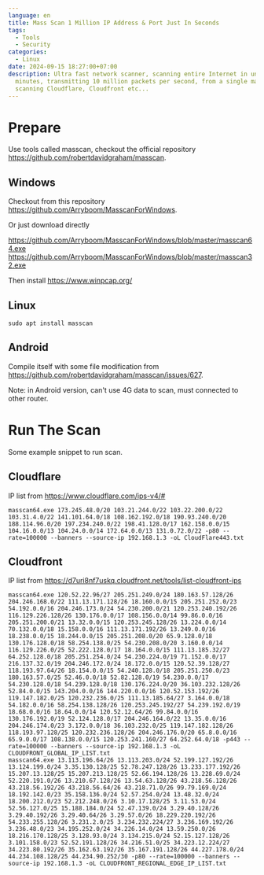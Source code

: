 ```yaml
---
language: en
title: Mass Scan 1 Million IP Address & Port Just In Seconds
tags:
  - Tools
  - Security
categories:
  - Linux
date: 2024-09-15 18:27:00+07:00
description: Ultra fast network scanner, scanning entire Internet in under 5
  minutes, transmitting 10 million packets per second, from a single machine,
  scanning Cloudflare, Cloudfront etc...
---
```

# Prepare
Use tools called masscan, checkout the official repository <https://github.com/robertdavidgraham/masscan>.

## Windows
Checkout from this repository <https://github.com/Arryboom/MasscanForWindows>.

Or just download directly

<https://github.com/Arryboom/MasscanForWindows/blob/master/masscan64.exe>
<https://github.com/Arryboom/MasscanForWindows/blob/master/masscan32.exe>

Then install <https://www.winpcap.org/>

## Linux
```
sudo apt install masscan
```

## Android
Compile itself with some file modification from <https://github.com/robertdavidgraham/masscan/issues/627>.

Note: in Android version, can't use 4G data to scan, must connected to other router.

# Run The Scan
Some example snippet to run scan.

## Cloudflare
IP list from <https://www.cloudflare.com/ips-v4/#>

```
masscan64.exe 173.245.48.0/20 103.21.244.0/22 103.22.200.0/22 103.31.4.0/22 141.101.64.0/18 108.162.192.0/18 190.93.240.0/20 188.114.96.0/20 197.234.240.0/22 198.41.128.0/17 162.158.0.0/15 104.16.0.0/13 104.24.0.0/14 172.64.0.0/13 131.0.72.0/22 -p80 --rate=100000 --banners --source-ip 192.168.1.3 -oL CloudFlare443.txt
```

## Cloudfront
IP list from <https://d7uri8nf7uskq.cloudfront.net/tools/list-cloudfront-ips>

```
masscan64.exe 120.52.22.96/27 205.251.249.0/24 180.163.57.128/26 204.246.168.0/22 111.13.171.128/26 18.160.0.0/15 205.251.252.0/23 54.192.0.0/16 204.246.173.0/24 54.230.200.0/21 120.253.240.192/26 116.129.226.128/26 130.176.0.0/17 108.156.0.0/14 99.86.0.0/16 205.251.200.0/21 13.32.0.0/15 120.253.245.128/26 13.224.0.0/14 70.132.0.0/18 15.158.0.0/16 111.13.171.192/26 13.249.0.0/16 18.238.0.0/15 18.244.0.0/15 205.251.208.0/20 65.9.128.0/18 130.176.128.0/18 58.254.138.0/25 54.230.208.0/20 3.160.0.0/14 116.129.226.0/25 52.222.128.0/17 18.164.0.0/15 111.13.185.32/27 64.252.128.0/18 205.251.254.0/24 54.230.224.0/19 71.152.0.0/17 216.137.32.0/19 204.246.172.0/24 18.172.0.0/15 120.52.39.128/27 118.193.97.64/26 18.154.0.0/15 54.240.128.0/18 205.251.250.0/23 180.163.57.0/25 52.46.0.0/18 52.82.128.0/19 54.230.0.0/17 54.230.128.0/18 54.239.128.0/18 130.176.224.0/20 36.103.232.128/26 52.84.0.0/15 143.204.0.0/16 144.220.0.0/16 120.52.153.192/26 119.147.182.0/25 120.232.236.0/25 111.13.185.64/27 3.164.0.0/18 54.182.0.0/16 58.254.138.128/26 120.253.245.192/27 54.239.192.0/19 18.68.0.0/16 18.64.0.0/14 120.52.12.64/26 99.84.0.0/16 130.176.192.0/19 52.124.128.0/17 204.246.164.0/22 13.35.0.0/16 204.246.174.0/23 3.172.0.0/18 36.103.232.0/25 119.147.182.128/26 118.193.97.128/25 120.232.236.128/26 204.246.176.0/20 65.8.0.0/16 65.9.0.0/17 108.138.0.0/15 120.253.241.160/27 64.252.64.0/18 -p443 --rate=100000 --banners --source-ip 192.168.1.3 -oL CLOUDFRONT_GLOBAL_IP_LIST.txt
masscan64.exe 13.113.196.64/26 13.113.203.0/24 52.199.127.192/26 13.124.199.0/24 3.35.130.128/25 52.78.247.128/26 13.233.177.192/26 15.207.13.128/25 15.207.213.128/25 52.66.194.128/26 13.228.69.0/24 52.220.191.0/26 13.210.67.128/26 13.54.63.128/26 43.218.56.128/26 43.218.56.192/26 43.218.56.64/26 43.218.71.0/26 99.79.169.0/24 18.192.142.0/23 35.158.136.0/24 52.57.254.0/24 13.48.32.0/24 18.200.212.0/23 52.212.248.0/26 3.10.17.128/25 3.11.53.0/24 52.56.127.0/25 15.188.184.0/24 52.47.139.0/24 3.29.40.128/26 3.29.40.192/26 3.29.40.64/26 3.29.57.0/26 18.229.220.192/26 54.233.255.128/26 3.231.2.0/25 3.234.232.224/27 3.236.169.192/26 3.236.48.0/23 34.195.252.0/24 34.226.14.0/24 13.59.250.0/26 18.216.170.128/25 3.128.93.0/24 3.134.215.0/24 52.15.127.128/26 3.101.158.0/23 52.52.191.128/26 34.216.51.0/25 34.223.12.224/27 34.223.80.192/26 35.162.63.192/26 35.167.191.128/26 44.227.178.0/24 44.234.108.128/25 44.234.90.252/30 -p80 --rate=100000 --banners --source-ip 192.168.1.3 -oL CLOUDFRONT_REGIONAL_EDGE_IP_LIST.txt
```

